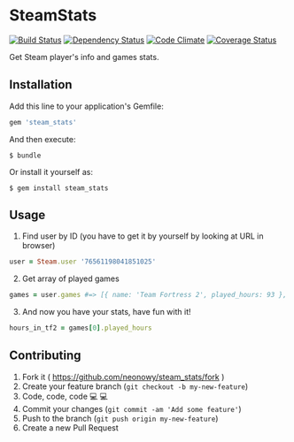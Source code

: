 # SteamStats

[![Build Status](https://travis-ci.org/neonowy/steam-stats.svg?branch=master)](https://travis-ci.org/neonowy/steam-stats)
[![Dependency Status](https://gemnasium.com/neonowy/steam-stats.svg)](https://gemnasium.com/neonowy/steam-stats)
[![Code Climate](https://codeclimate.com/github/neonowy/steam-stats/badges/gpa.svg)](https://codeclimate.com/github/neonowy/steam-stats)
[![Coverage Status](https://coveralls.io/repos/neonowy/steam-stats/badge.svg?branch=master)](https://coveralls.io/r/neonowy/steam-stats?branch=master)

Get Steam player's info and games stats.

## Installation

Add this line to your application's Gemfile:

```ruby
gem 'steam_stats'
```

And then execute:

    $ bundle

Or install it yourself as:

    $ gem install steam_stats

## Usage

1. Find user by ID (you have to get it by yourself by looking at URL in browser)
```ruby
user = Steam.user '76561198041851025'
```

2. Get array of played games
```ruby
games = user.games #=> [{ name: 'Team Fortress 2', played_hours: 93 }, { name: 'Sniper Elite V2', played_hours: 2.4 }]
```

3. And now you have your stats, have fun with it!
```ruby
hours_in_tf2 = games[0].played_hours
```

## Contributing

1. Fork it ( https://github.com/neonowy/steam_stats/fork )
2. Create your feature branch (`git checkout -b my-new-feature`)
3. Code, code, code :computer: :computer:
3. Commit your changes (`git commit -am 'Add some feature'`)
4. Push to the branch (`git push origin my-new-feature`)
5. Create a new Pull Request
